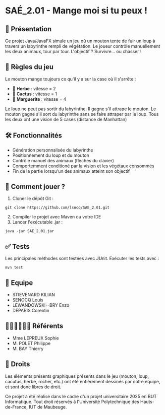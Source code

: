 # SAÉ_2.01 - Mange moi si tu peux !

## 👾 Présentation
Ce projet Java/JavaFX simule un jeu où un mouton tente de fuir un loup à travers un labyrinthe rempli de végétation.
Le joueur contrôle manuellement les deux animaux, tour par tour. L'objectif ? Survivre... ou chasser !

## 🚫 Règles du jeu
Le mouton mange toujours ce qu'il y a sur la case où il s'arrête : 
- 🌱 **Herbe** : vitesse = 2
- 🌵 **Cactus** : vitesse = 1
- 🌼 **Marguerite** : vitesse = 4

Le loup ne peut pas sortir du labyrinthe. Il gagne s'il attrape le mouton.
Le mouton gagne s'il sort du labyrinthe sans se faire attraper par le loup.
Tous les deux ont une vision de 5 cases (distance de Manhattan)

## 🛠️ Fonctionnalités
- Génération personnalisée du labyrinthe
- Positionnement du loup et du mouton
- Contrôle manuel des animaux (flèches du clavier)
- Comportemment conditioné par la vision et les végétaux consommés
- Fin de la partie lorsqu'un des animaux atteint son objectif

## 🚀 Comment jouer ?
1. Cloner le dépôt Git :
```
git clone https://github.com/lsncq/SAE_2.01.git
```
2. Compiler le projet avec Maven ou votre IDE
3. Lancer l'exécutable .jar :
```
java -jar SAE_2.01.jar
```

## ✅ Tests 
Les principales méthodes sont testées avec JUnit. Exécuter les tests avec :
```
mvn test
```

## 👥 Equipe
- STIEVENARD KILIAN
- SENOCQ Louis
- LEWANDOWSKI--BRY Enzo
- DEPARIS Corentin

## 👩🏻‍🏫🧑🏼‍🏫 Référents
- Mme LEPREUX Sophie
- M. POLET Philippe
- M. BAY Thierry

## 📃 Droits
Les éléments présents graphiques présents dans le jeu (mouton, loup, cacutus, herbe, rocher, etc.) ont été entièrement dessinés par notre équipe, et sont donc libres de droit.

Ce projet à été réalisé dans le cadre d'un projet universitaire 2025 en BUT Informatique. Tout droit réservés à l'Université Polytechnique des Hauts-de-France, IUT de Maubeuge.
